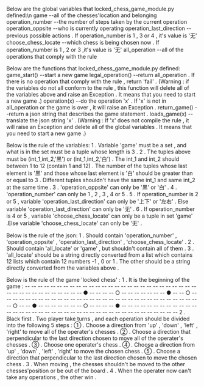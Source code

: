 Below are the global variables that locked_chess_game_module.py defined:\n
	game --all of the chesses'location and belonging
	operation_number --the number of steps taken by the current operation
	operation_oppsite --who is currently operating
	operation_last_direction --previous possible actions . If operation_number is 1 , 3 or 4 , it's value is '无'
	choose_chess_locate --which chess is being chosen now . If operation_number is 1 , 2 or 3 ,it's value is '无'
	all_operation --all of the operations that comply with the rule

Below are the functions that locked_chess_game_module.py defined:
	game_start() --start a new game
	legal_operation() --return all_operation . If there is no operation that comply with the rule , return 'fail' . (Warning : if the variables do not all conform to the rule , this function will delete all of the variables above and raise an Exception . It means that you need to start a new game .)
	operation(x) --do the operation 'x' . If 'x' is not in all_operation or the game is over , it will raise an Exception .
	return_game() --return a json string that describes the game statement .
	loads_game(x) --translate the json string 'x' . (Warning : If 'x' does not compile the rule , it will raise an Exception and delete all of the global variables . It means that you need to start a new game .)

Below is the rule of the variables:
	1 . Variable 'game' must be a set , and what is in the set must be a tuple whose length is 3 .
	2 . The tuples above must be (int_1,int_2,'黑') or (int_1,int_2,'白') . The int_1 and int_2 should between 1 to 12 (contain 1 and 12) . The number of the tuples whose last element is '黑' and those whose last element is '白' should be greater than or equal to 3 . Different tuples shouldn't have the same int_1 and same int_2 at the same time .
	3 . 'operation_oppsite' can only be '黑' or '白' .
	4 . 'operation_number' can only be 1 , 2 , 3 , 4 or 5 .
	5 . If operation_number is 2 or 5 , variable 'operation_last_direction' can only be '上下' or '左右' . Else variable 'operation_last_direction' can only be '无' .
	6 . If operation_number is 4 or 5 , variable 'choose_chess_locate' can only be a tuple in set 'game' .Else variable 'choose_chess_locate' can only be '无' .

Below is the rule of the json:
	1 . Should contain 'operation_number' , 'operation_oppsite' , 'operation_last_direction' , 'choose_chess_locate' .
	2 . Should contain 'all_locate' or 'game' , but shouldn't contain all of them .
	3 . 'all_locate' should be a string directly converted from a list which contains 12 lists which contain 12 numbers -1 , 0 or 1 . The other should be a string directly converted from the variables above .

Below is the rule of the game 'locked chess' :
	1 . It is the beginning of the game :
		-- -- -- -- -- -- -- -- -- -- -- --
		-- -- -- -- -- -- -- -- -- -- -- --
		-- -- -- -- -- -- -- -- -- -- -- --
		-- -- --  ● -- -- -- -- ○ -- -- --
		-- -- -- --  ● -- -- ○ -- -- -- --
		-- -- -- -- -- -- -- -- -- -- -- --
		-- -- -- -- -- -- -- -- -- -- -- --
		-- -- -- --  ○ -- -- ● -- -- -- --
		-- -- --  ○ -- -- -- -- ● -- -- --
		-- -- -- -- -- -- -- -- -- -- -- --
		-- -- -- -- -- -- -- -- -- -- -- --
		-- -- -- -- -- -- -- -- -- -- -- --
	2 . Black first . Two player take turns , and each operation should be divided into the following 5 steps :
		① . Choose a direction from 'up' , 'down' , 'left' , 'right' to move all of the operater's chesses . 
		② . Choose a direction that perpendicular to the last direction chosen to move all of the operater's chesses . 
		③ . Choose one operater's  chess .
		④ . Choose a direction from 'up' , 'down' , 'left' , 'right' to move the chosen chess .
		⑤ . Choose a direction that perpendicular to the last direction chosen to move the chosen chess .
	3 . When moving , the chesses shouldn't be moved to the other chesses'position or be out of the board .
	4 . When the operater now can't take any operations , the other win .
